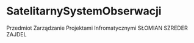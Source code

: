 # SatelitarnySystemObserwacji
Przedmiot Zarządzanie Projektami Infromatycznymi SŁOMIAN SZREDER ZAJDEL
